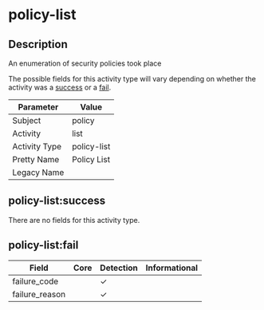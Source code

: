 policy-list
===========

Description
-----------
An enumeration of security policies took place

The possible fields for this activity type will vary depending on whether the activity was a [success](#policy-listsuccess) or a [fail](#policy-listfail).

| Parameter     | Value       |
| ------------- | ----------- |
| Subject       | policy      |
| Activity      | list        |
| Activity Type | policy-list |
| Pretty Name   | Policy List |
| Legacy Name   |             |

policy-list:success
-------------------

There are no fields for this activity type.


policy-list:fail
----------------

| Field          | Core | Detection | Informational |
| -------------- | ---- | --------- | ------------- |
| failure_code   |      | &#10003;  |               |
| failure_reason |      | &#10003;  |               |